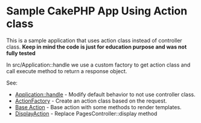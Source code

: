 # Sample CakePHP App Using Action class

This is a sample application that uses action class
instead of controller class.
**Keep in mind the code is just for education purpose
and was not fully tested**

In src/Application::handle we use a custom factory to get
action class and call execute method to return a response object.

See:

- [Application::handle](./src/Application.php#L48) - Modify default behavior to not use controller class.
- [ActionFactory](./src/Controller/ActionFactory.php) - Create an action class based on the request.
- [Base Action](./src/Controller/Action.php) - Base action with some methods to render templates.
- [DisplayAction](./src/Controller/Action/Pages/DisplayAction.php) - Replace PagesController::display method
